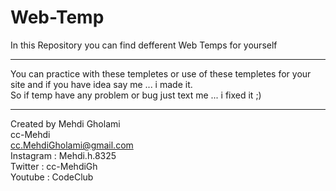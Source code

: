 # Web-Temp
In this Repository you can find defferent Web Temps for yourself

-----------------------------------------------------------------------------

You can practice with these templetes or use of these templetes for your site and if you have idea say me ... i made it. <br/>
So if temp have any problem or bug just text me ... i fixed it ;) 

-----------------------------------------------------------------------------

Created by Mehdi Gholami <br/>
cc-Mehdi <br/>
cc.MehdiGholami@gmail.com <br/>
Instagram : Mehdi.h.8325 <br/>
Twitter : cc-MehdiGh <br/>
Youtube : CodeClub <br/>
 
